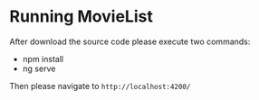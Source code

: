 # Running MovieList

After download the source code please execute two commands:
- npm install
- ng serve

Then please navigate to `http://localhost:4200/`